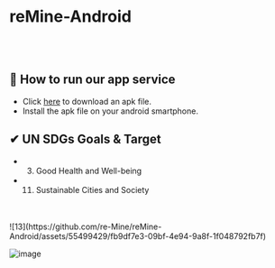 # reMine-Android
<br>
<br>

## 📱 How to run our app service
- Click [here](https://drive.google.com/drive/folders/1_wUgyb4SwmRlgZxCLX3tP-cZ9-uzlA8I?usp=share_link) to download an apk file.
- Install the apk file on your android smartphone.

## ✔ UN SDGs Goals & Target
- 3. Good Health and Well-being
- 11. Sustainable Cities and Society

<br>
<br>
![13](https://github.com/re-Mine/reMine-Android/assets/55499429/fb9df7e3-09bf-4e94-9a8f-1f048792fb7f)


![image](https://github.com/dsc-sookmyung/2023-ta-bom-SolutionChallenge/assets/49427080/0a9d2c2a-1826-455f-8fc2-9a1915c5c534)

